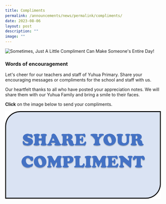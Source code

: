 ```yaml
---
title: Compliments
permalink: /announcements/news/permalink/compliments/
date: 2023-08-06
layout: post
description: ""
image: ""
---
```

![Sometimes, Just A Little Compliment Can Make Someone's Entire Day!](https://www.donemanaps.com/cmsfiles/items/gallery/245_o_1eo1q2k8moskla3e8c1j83rk12i.jpg)


### Words of encouragement


Let's cheer for our teachers and staff of Yuhua Primary.  Share your encouraging messages or compliments for the school and staff with us. 

Our heartfelt thanks to all who have posted your appreciation notes. We will share them with our Yuhua Family and bring a smile to their faces.

**Click** on the image below to send your compliments.

<a href="https://form.gov.sg/64c649f055d52c00113f38e0">![](/images/button1.png)</a>